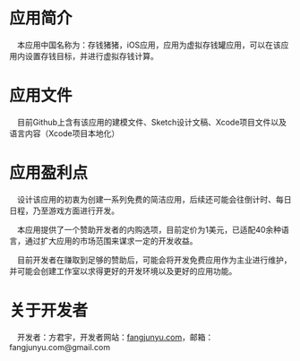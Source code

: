 <h1>应用简介</h1>
<p>&emsp;本应用中国名称为：存钱猪猪，iOS应用，应用为虚拟存钱罐应用，可以在该应用内设置存钱目标，并进行虚拟存钱计算。</p>
<p></p>
<h1>应用文件</h1>
<p>&emsp;目前Github上含有该应用的建模文件、Sketch设计文稿、Xcode项目文件以及语言内容（Xcode项目本地化）</p>
<h1>应用盈利点</h1>
<p>&emsp;设计该应用的初衷为创建一系列免费的简洁应用，后续还可能会往倒计时、每日日程，乃至游戏方面进行开发。</p>
<p>&emsp;本应用提供了一个赞助开发者的内购选项，目前定价为1美元，已适配40余种语言，通过扩大应用的市场范围来谋求一定的开发收益。</p>
<p>&emsp;目前开发者在赚取到足够的赞助后，可能会将开发免费应用作为主业进行维护，并可能会创建工作室以求得更好的开发环境以及更好的应用功能。</p>
<h1>关于开发者</h1>
<p>&emsp;开发者：方君宇，开发者网站：<a href="https://fangjunyu.com" target="_blank">fangjunyu.com</a>，邮箱：fangjunyu.com@gmail.com</p>
